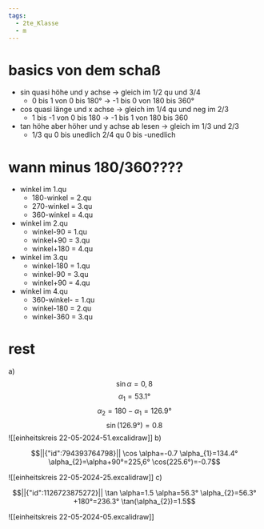 ```yaml
---
tags:
  - 2te_Klasse
  - m
---
```

# basics von dem schaß

- sin quasi höhe und y achse → gleich im 1/2 qu und 3/4
	- 0 bis 1 von 0 bis 180° → -1 bis 0 von 180 bis 360°
- cos quasi länge und x achse → gleich im 1/4 qu und neg im 2/3 
	- 1 bis -1 von 0 bis 180 → -1 bis 1 von 180 bis 360
- tan höhe aber höher und y achse ab lesen → gleich im 1/3 und 2/3
	- 1/3 qu 0 bis unedlich 2/4 qu 0 bis -unedlich

# wann minus 180/360????

- winkel im 1.qu
	- 180-winkel = 2.qu
	- 270-winkel = 3.qu
	- 360-winkel = 4.qu
- winkel im 2.qu
	- winkel-90 = 1.qu	
	- winkel+90 = 3.qu
	- winkel+180 = 4.qu
- winkel im 3.qu
	- winkel-180 = 1.qu	
	- winkel-90 = 3.qu
	- winkel+90 = 4.qu
- winkel im 4.qu
	- 360-winkel- = 1.qu	
	- winkel-180 = 2.qu
	- winkel-360 = 3.qu
# rest
a) $$\sin \alpha = 0,8$$ $$\alpha_{1}=53.1°$$$$\alpha_{2}=180-\alpha_{1}=126.9°$$ $$\sin(126.9°)=0.8$$
![[einheitskreis 22-05-2024-51.excalidraw]]
b)
```math
||{"id":794393764798}||

\cos \alpha=-0.7
\alpha_{1}=134.4°
\alpha_{2}=\alpha+90°=225,6°
\cos(225.6°)=-0.7
```
![[einheitskreis 22-05-2024-25.excalidraw]]
c)
```math
||{"id":1126723875272}||

\tan \alpha=1.5
\alpha=56.3°
\alpha_{2}=56.3°+180°=236.3°
\tan(\alpha_{2})=1.5
```
![[einheitskreis 22-05-2024-05.excalidraw]]
